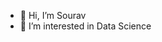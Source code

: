 - 👋 Hi, I’m Sourav
- 👀 I’m interested in Data Science

<!---
souravKT/souravKT is a ✨ special ✨ repository because its `README.md` (this file) appears on your GitHub profile.
You can click the Preview link to take a look at your changes.
--->
